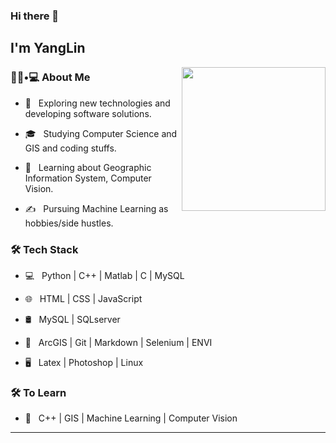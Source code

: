 
### Hi there 👋<h2> I'm YangLin</h2>

<img align='right' src="https://media.giphy.com/media/M9gbBd9nbDrOTu1Mqx/giphy.gif" width="230">

<h3> 👨🏻•💻 About Me </h3>



- 🤔 &nbsp; Exploring new technologies and developing software solutions.

- 🎓 &nbsp; Studying Computer Science and GIS and coding stuffs.

- 🌱 &nbsp; Learning about Geographic Information System, Computer Vision.

- ✍️ &nbsp; Pursuing Machine Learning as hobbies/side hustles.



<h3>🛠 Tech Stack</h3>



- 💻 &nbsp; Python | C++ | Matlab | C | MySQL

- 🌐 &nbsp; HTML | CSS | JavaScript 

- 🛢 &nbsp; MySQL | SQLserver

- 🔧 &nbsp; ArcGIS | Git | Markdown | Selenium | ENVI

- 🖥 &nbsp; Latex | Photoshop | Linux




<h3>🛠 To Learn</h3>

- 🔧 &nbsp; C++ | GIS | Machine Learning | Computer Vision

<hr>


